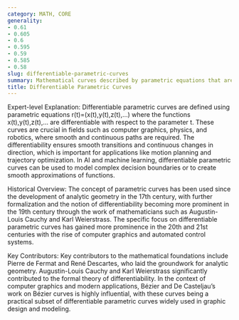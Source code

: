 ```yaml
---
category: MATH, CORE
generality:
- 0.61
- 0.605
- 0.6
- 0.595
- 0.59
- 0.585
- 0.58
slug: differentiable-parametric-curves
summary: Mathematical curves described by parametric equations that are differentiable, meaning they have continuous derivatives.
title: Differentiable Parametric Curves
---
```


Expert-level Explanation:
Differentiable parametric curves are defined using parametric equations r(t)=(x(t),y(t),z(t),…) where the functions x(t),y(t),z(t),… are differentiable with respect to the parameter t. These curves are crucial in fields such as computer graphics, physics, and robotics, where smooth and continuous paths are required. The differentiability ensures smooth transitions and continuous changes in direction, which is important for applications like motion planning and trajectory optimization. In AI and machine learning, differentiable parametric curves can be used to model complex decision boundaries or to create smooth approximations of functions.

Historical Overview:
The concept of parametric curves has been used since the development of analytic geometry in the 17th century, with further formalization and the notion of differentiability becoming more prominent in the 19th century through the work of mathematicians such as Augustin-Louis Cauchy and Karl Weierstrass. The specific focus on differentiable parametric curves has gained more prominence in the 20th and 21st centuries with the rise of computer graphics and automated control systems.

Key Contributors:
Key contributors to the mathematical foundations include Pierre de Fermat and René Descartes, who laid the groundwork for analytic geometry. Augustin-Louis Cauchy and Karl Weierstrass significantly contributed to the formal theory of differentiability. In the context of computer graphics and modern applications, Bézier and De Casteljau’s work on Bézier curves is highly influential, with these curves being a practical subset of differentiable parametric curves widely used in graphic design and modeling.